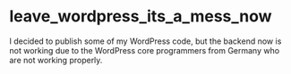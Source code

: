 # leave_wordpress_its_a_mess_now
I decided to publish some of my WordPress code, but the backend now is not working due to the WordPress core programmers from Germany who are not working properly.
